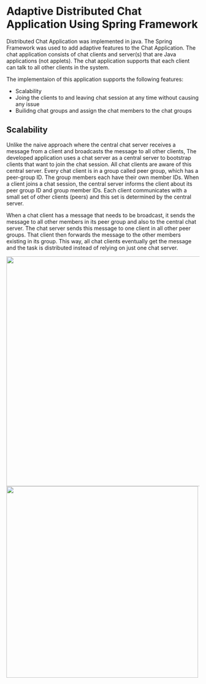 # Adaptive Distributed Chat Application Using Spring Framework

Distributed Chat Application was implemented in java. The Spring Framework was used to add adaptive features to the Chat Application.
The chat application consists of chat clients and server(s) that are Java applications (not applets). The chat application supports that each client can talk to all other clients in the system.

The implementaion of this application supports the following features:
- Scalability
- Joing the clients to and leaving chat session at any time without causing any issue
- Builidng chat groups and assign the chat members to the chat groups



## Scalability
Unlike the naive approach where the central chat server receives a message from a client and broadcasts the message to all other clients, 
The developed application uses a chat server as a central server to bootstrap clients that want to join the chat session. All chat clients are aware of this central server. Every chat client is in a group called peer group, which has a peer-group ID. The group members each have their own member IDs. When a client joins a chat session, the central server informs the client about its peer group ID and group member IDs. Each client communicates with a small set of other clients (peers) and this set is determined by the central server.

When a chat client has a message that needs to be broadcast, it sends the message to all other members in its peer group and also to the central chat server. The chat server sends this message to one client in all other peer groups. That client then forwards the message to the other members existing in its group. This way, all chat clients eventually get the message and the task is distributed instead of relying on just one chat server.



<img src="https://user-images.githubusercontent.com/40745827/94462492-d7040400-0178-11eb-8797-6a3a4d524651.png" width="600" height="600">

<img src="https://user-images.githubusercontent.com/40745827/94462521-e3885c80-0178-11eb-8757-2af692060085.png" width="500" height="500">

